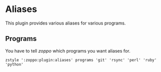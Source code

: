 Aliases
=======
This plugin provides various aliases for various programs.

Programs
--------
You have to tell *zoppo* which programs you want aliases for.

    zstyle ':zoppo:plugin:aliases' programs 'git' 'rsync' 'perl' 'ruby' 'python'
